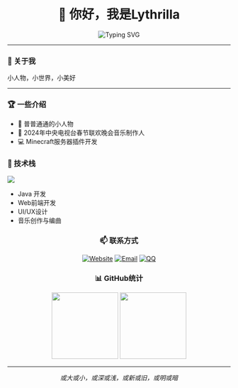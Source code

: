 <div align="center">

# 👋 你好，我是Lythrilla

<img src="https://readme-typing-svg.herokuapp.com?font=Fira+Code&color=36BCF7&center=true&vCenter=true&width=435&lines=%E9%9F%B3%E4%B9%90%E4%BA%BA+%7C+%E5%BC%80%E5%8F%91%E8%80%85+%7C+%E8%AE%BE%E8%AE%A1%E5%B8%88;Music+Producer+%7C+Developer+%7C+Designer" alt="Typing SVG" />

</div>

---

### 🌟 关于我

小人物，小世界，小美好

---


### 🏆 一些介绍

- 👀 普普通通的小人物
- 🎵 2024年中央电视台春节联欢晚会音乐制作人
- 💻 Minecraft服务器插件开发

### 🔧 技术栈

<img src="https://skillicons.dev/icons?i=java,html,css,js,git,github&theme=light" />


- Java 开发
- Web前端开发
- UI/UX设计
- 音乐创作与编曲


<div align="center">

### 📫 联系方式

[![Website](https://img.shields.io/badge/Website-www.lythrilla.cn-blue?style=flat-square&logo=google-chrome)](https://www.lythrilla.cn)
[![Email](https://img.shields.io/badge/Email-13930421538@163.com-red?style=flat-square&logo=gmail)](mailto:13930421538@163.com)
[![QQ](https://img.shields.io/badge/QQ-3824670178-12B7F5?style=flat-square&logo=tencentqq)](http://wpa.qq.com/msgrd?v=3&uin=3824670178&site=qq&menu=yes)

</div>


<div align="center">

### 📊 GitHub统计

<img height="150" src="https://github-readme-stats.vercel.app/api?username=Lythrilla&show_icons=true&theme=default&hide_border=true" />

<img height="150" src="https://github-readme-stats.vercel.app/api/top-langs/?username=Lythrilla&layout=compact&theme=default&hide_border=true" />

</div>

---

<div align="center">

*或大或小，或深或浅，或新或旧，或明或暗*

</div>
